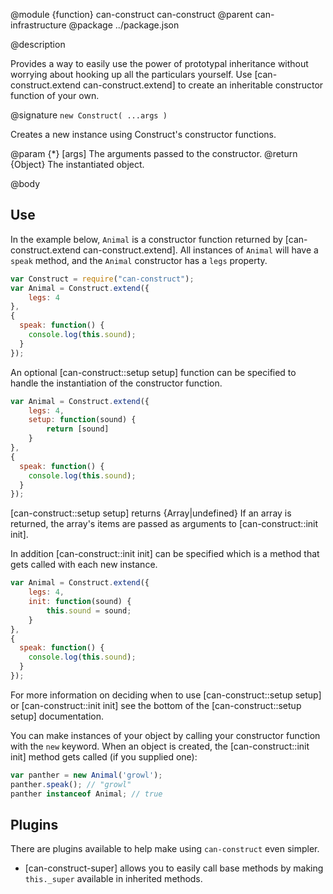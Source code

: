 @module {function} can-construct can-construct
@parent can-infrastructure
@package ../package.json

@description

Provides a way to easily use the power of prototypal inheritance
without worrying about hooking up all the particulars yourself. Use
[can-construct.extend can-construct.extend] to create an inheritable
constructor function of your own.

@signature `new Construct( ...args )`

Creates a new instance using Construct's constructor functions.

@param {*} [args] The arguments passed to the constructor.
@return {Object} The instantiated object.

@body

## Use

In the example below, `Animal` is a constructor function returned by [can-construct.extend can-construct.extend]. All instances of `Animal` will have a `speak`
method, and the `Animal` constructor has a `legs` property.

```js
var Construct = require("can-construct");
var Animal = Construct.extend({
	legs: 4
},
{
  speak: function() {
  	console.log(this.sound);
  }
});
```

An optional [can-construct::setup setup] function can be specified to handle the instantiation of the constructor function.
```js
var Animal = Construct.extend({
	legs: 4,
	setup: function(sound) {
		return [sound]
	}
},
{
  speak: function() {
  	console.log(this.sound);
  }
});
```
[can-construct::setup setup] returns {Array|undefined} If an array is returned, the array's items are passed as arguments to [can-construct::init init].

In addition [can-construct::init init] can be specified which is a method that gets called with each new instance.
```js
var Animal = Construct.extend({
	legs: 4,
	init: function(sound) {
		this.sound = sound;
	}
},
{
  speak: function() {
  	console.log(this.sound);
  }
});
```

For more information on deciding when to use [can-construct::setup setup] or [can-construct::init init]
see the bottom of the [can-construct::setup setup] documentation.

You can make instances of your object by calling your constructor function with the `new` keyword. When an object is created, the [can-construct::init init]
method gets called (if you supplied one):

```js
var panther = new Animal('growl');
panther.speak(); // "growl"
panther instanceof Animal; // true
```

## Plugins

There are plugins available to help make using `can-construct` even simpler.

-   [can-construct-super] allows you to easily call base methods by making `this._super` available in inherited methods.
